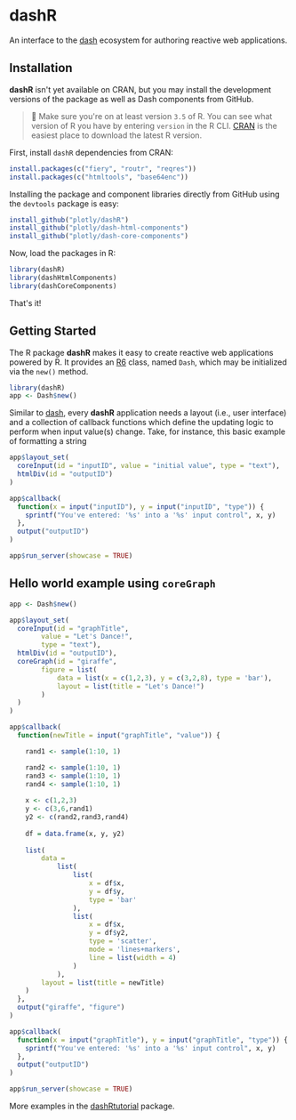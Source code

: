 # dashR

An interface to the [dash](https://github.com/plotly/dash-renderer) ecosystem for authoring reactive web applications.

## Installation

**dashR** isn't yet available on CRAN, but you may install the development versions of the package as well as Dash components from GitHub.

> 🛑 Make sure you're on at least version `3.5` of R. You can see what version of R you have by entering `version` in the R CLI. [CRAN](https://cran.r-project.org/bin/) is the easiest place to download the latest R version.

First, install `dashR` dependencies from CRAN:
```r
install.packages(c("fiery", "routr", "reqres"))
install.packages(c("htmltools", "base64enc"))
```

Installing the package and component libraries directly from GitHub using the `devtools` package is easy:

```r
install_github("plotly/dashR")
install_github("plotly/dash-html-components")
install_github("plotly/dash-core-components")
```

Now, load the packages in R:

```r
library(dashR)
library(dashHtmlComponents)
library(dashCoreComponents)
```

That's it!

## Getting Started

The R package **dashR** makes it easy to create reactive web applications powered by R. It provides an [R6](https://cran.r-project.org/web/packages/R6/index.html) class, named `Dash`, which may be initialized via the `new()` method.


```r
library(dashR)
app <- Dash$new()
```

Similar to [dash](https://github.com/plotly/dash), every **dashR** application needs a layout (i.e., user interface) and a collection of callback functions which define the updating logic to perform when input value(s) change. Take, for instance, this basic example of formatting a string 

```r
app$layout_set(
  coreInput(id = "inputID", value = "initial value", type = "text"),
  htmlDiv(id = "outputID")
)

app$callback(
  function(x = input("inputID"), y = input("inputID", "type")) {
    sprintf("You've entered: '%s' into a '%s' input control", x, y)
  },
  output("outputID")
)

app$run_server(showcase = TRUE)
```

## Hello world example using `coreGraph`

```r
app <- Dash$new()

app$layout_set(
  coreInput(id = "graphTitle", 
        value = "Let's Dance!", 
        type = "text"),
  htmlDiv(id = "outputID"),
  coreGraph(id = "giraffe",
        figure = list(
            data = list(x = c(1,2,3), y = c(3,2,8), type = 'bar'),
            layout = list(title = "Let's Dance!")
        )
  )
)

app$callback(    
  function(newTitle = input("graphTitle", "value")) {

    rand1 <- sample(1:10, 1)

    rand2 <- sample(1:10, 1)
    rand3 <- sample(1:10, 1)
    rand4 <- sample(1:10, 1)
      
    x <- c(1,2,3)
    y <- c(3,6,rand1)
    y2 <- c(rand2,rand3,rand4)
    
    df = data.frame(x, y, y2)
      
    list(
        data = 
            list(            
                list(
                    x = df$x, 
                    y = df$y, 
                    type = 'bar'
                ),
                list(
                    x = df$x, 
                    y = df$y2, 
                    type = 'scatter',
                    mode = 'lines+markers',
                    line = list(width = 4)
                )                
            ),
        layout = list(title = newTitle)
    )
  },
  output("giraffe", "figure")
)

app$callback(
  function(x = input("graphTitle"), y = input("graphTitle", "type")) {
    sprintf("You've entered: '%s' into a '%s' input control", x, y)
  },
  output("outputID")
)

app$run_server(showcase = TRUE)
```

More examples in the [dashRtutorial](https://github.com/plotly/dashRtutorial) package.

